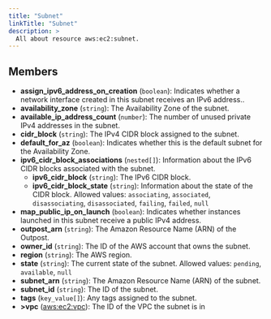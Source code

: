 ```yaml
---
title: "Subnet"
linkTitle: "Subnet"
description: >
  All about resource aws:ec2:subnet.
---
```



## Members
* **assign_ipv6_address_on_creation**
(`boolean`):
Indicates whether a network interface created in this subnet receives an IPv6 address..
* **availability_zone**
(`string`):
The Availability Zone of the subnet.
* **available_ip_address_count**
(`number`):
The number of unused private IPv4 addresses in the subnet.
* **cidr_block**
(`string`):
The IPv4 CIDR block assigned to the subnet.
* **default_for_az**
(`boolean`):
Indicates whether this is the default subnet for the Availability Zone.
* **ipv6_cidr_block_associations**
(`nested[]`):
Information about the IPv6 CIDR blocks associated with the subnet.
    * **ipv6_cidr_block**
(`string`):
The IPv6 CIDR block.
    * **ipv6_cidr_block_state**
(`string`):
Information about the state of the CIDR block.
Allowed values: `associating`, `associated`, `disassociating`, `disassociated`, `failing`, `failed`, `null`
* **map_public_ip_on_launch**
(`boolean`):
Indicates whether instances launched in this subnet receive a public IPv4 address.
* **outpost_arn**
(`string`):
The Amazon Resource Name (ARN) of the Outpost.
* **owner_id**
(`string`):
The ID of the AWS account that owns the subnet.
* **region**
(`string`):
The AWS region.
* **state**
(`string`):
The current state of the subnet.
Allowed values: `pending`, `available`, `null`
* **subnet_arn**
(`string`):
The Amazon Resource Name (ARN) of the subnet.
* **subnet_id**
(`string`):
The ID of the subnet.
* **tags**
(`key_value[]`):
Any tags assigned to the subnet.
* **&gt;vpc**
([aws:ec2:vpc](../../aws/ec2_vpc)):
The ID of the VPC the subnet is in
